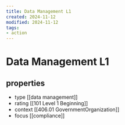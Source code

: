 ```yaml
---
title: Data Management L1
created: 2024-11-12
modified: 2024-11-12
tags: 
- action
---
```

# Data Management L1
## properties
- type [[data management]]
- rating [[101 Level 1 Beginning]]
- context [[406.01 GovernmentOrganization]]
- focus [[compliance]]